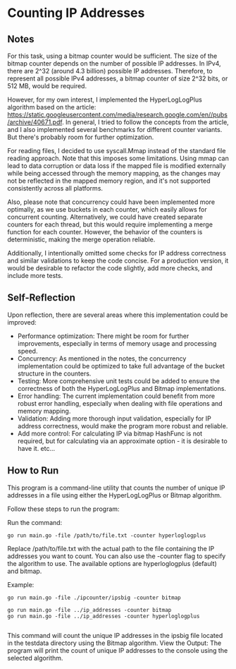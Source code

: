 # Counting IP Addresses

## Notes

For this task, using a bitmap counter would be sufficient. 
The size of the bitmap counter depends on the number of possible IP addresses. 
In IPv4, there are 2^32 (around 4.3 billion) possible IP addresses. Therefore, to represent all possible IPv4 addresses, 
a bitmap counter of size 2^32 bits, or 512 MB, would be required.

However, for my own interest, I implemented the HyperLogLogPlus algorithm based on the article:
https://static.googleusercontent.com/media/research.google.com/en//pubs/archive/40671.pdf.
In general, I tried to follow the concepts from the article, and I also implemented several benchmarks for different 
counter variants. But there's probably room for further optimization.

For reading files, I decided to use syscall.Mmap instead of the standard file reading approach. 
Note that this imposes some limitations. Using mmap can lead to data corruption or data loss if the mapped file is 
modified externally while being accessed through the memory mapping, as the changes may not be reflected in the 
mapped memory region, and it's not supported consistently across all platforms.

Also, please note that concurrency could have been implemented more optimally, as we use buckets in each counter, 
which easily allows for concurrent counting. 
Alternatively, we could have created separate counters for each thread, but this would require implementing a merge 
function for each counter. However, the behavior of the counters is deterministic, making the merge operation reliable.

Additionally, I intentionally omitted some checks for IP address correctness and similar validations to keep the 
code concise. For a production version, it would be desirable to refactor the code slightly, add more checks, 
and include more tests.


## Self-Reflection

Upon reflection, there are several areas where this implementation could be improved:

- Performance optimization: There might be room for further improvements, especially in terms of memory usage and processing speed.
- Concurrency: As mentioned in the notes, the concurrency implementation could be optimized to take full advantage
of the bucket structure in the counters.
- Testing: More comprehensive unit tests could be added to ensure
  the correctness of both the HyperLogLogPlus and Bitmap implementations.
- Error handling: The current implementation could benefit from more robust error handling,
  especially when dealing with file operations and memory mapping.
- Validation: Adding more thorough input validation, especially for IP address correctness, would make the program 
more robust and reliable.
- Add more control: For calculating IP via bitmap HashFunc is not required, but for calculating via an approximate 
option - it is desirable to have it. etc...


## How to Run
This program is a command-line utility that counts the number of unique IP addresses in a file 
using either the HyperLogLogPlus or Bitmap algorithm. 

Follow these steps to run the program:

Run the command: 
```
go run main.go -file /path/to/file.txt -counter hyperloglogplus
```
Replace /path/to/file.txt with the actual path to the file containing the IP addresses you want to count. 
You can also use the -counter flag to specify the algorithm to use. The available options are hyperloglogplus (default) and bitmap.

Example: 
```
go run main.go -file ./ipcounter/ipsbig -counter bitmap

go run main.go -file ../ip_addresses -counter bitmap
go run main.go -file ../ip_addresses -counter hyperloglogplus


```
This command will count the unique IP addresses in the ipsbig file located in the testdata directory using the Bitmap algorithm.
View the Output: The program will print the count of unique IP addresses to the console using the selected algorithm.
